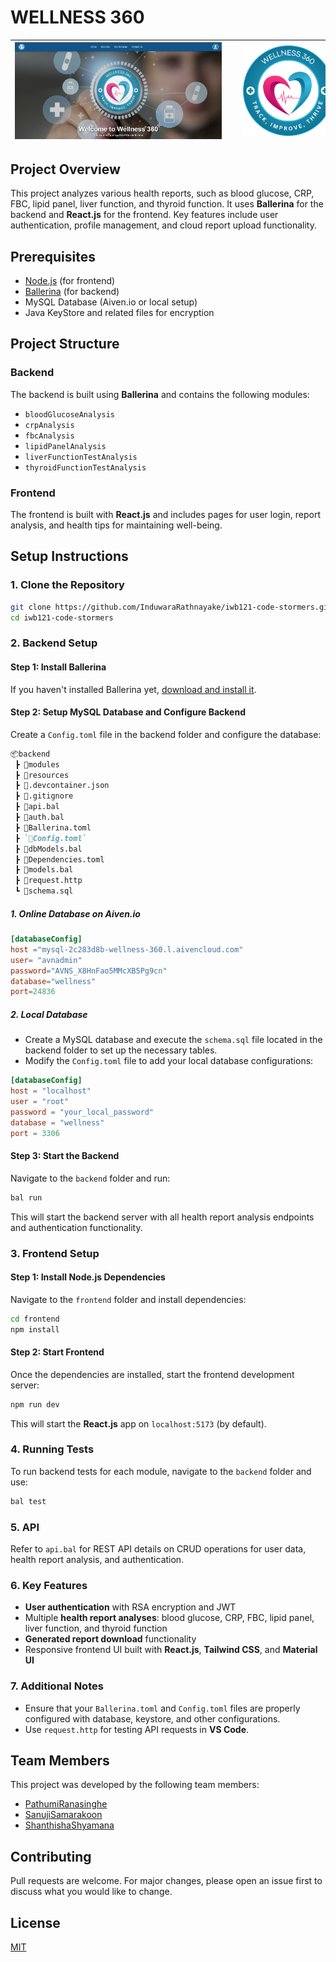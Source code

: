 # WELLNESS 360

| <img src="./ReadMEAssets/Welcome.png" alt="Wellness 360 Welcome" width="500" style="margin-right: 20px;"> | <img src="./ReadMEAssets/logo.png" alt="Wellness 360 Logo" width="200" style="margin-left: 20px;"> |
|:------------------------------------------:|:------------------------------------------:|


## Project Overview

This project analyzes various health reports, such as blood glucose, CRP, FBC, lipid panel, liver function, and thyroid function. It uses **Ballerina** for the backend and **React.js** for the frontend. Key features include user authentication, profile management, and cloud report upload functionality.

## Prerequisites

- [Node.js](https://nodejs.org/) (for frontend)
- [Ballerina](https://ballerina.io/) (for backend)
- MySQL Database (Aiven.io or local setup)
- Java KeyStore and related files for encryption

## Project Structure

### Backend

The backend is built using **Ballerina** and contains the following modules:

- `bloodGlucoseAnalysis`
- `crpAnalysis`
- `fbcAnalysis`
- `lipidPanelAnalysis`
- `liverFunctionTestAnalysis`
- `thyroidFunctionTestAnalysis`

### Frontend

The frontend is built with **React.js** and includes pages for user login, report analysis, and health tips for maintaining well-being.

## Setup Instructions

### 1. Clone the Repository

```bash
git clone https://github.com/InduwaraRathnayake/iwb121-code-stormers.git
cd iwb121-code-stormers
```

### 2. Backend Setup

#### Step 1: Install Ballerina

If you haven't installed Ballerina yet, [download and install it](https://ballerina.io/downloads/).

#### Step 2: Setup MySQL Database and Configure Backend

Create a `Config.toml` file in the backend folder and configure the database:

```markdown
📦backend
 ┣ 📂modules
 ┣ 📂resources
 ┣ 📜.devcontainer.json
 ┣ 📜.gitignore
 ┣ 📜api.bal
 ┣ 📜auth.bal
 ┣ 📜Ballerina.toml
 ┣ `📜Config.toml`
 ┣ 📜dbModels.bal
 ┣ 📜Dependencies.toml
 ┣ 📜models.bal
 ┣ 📜request.http
 ┗ 📜schema.sql
```

##### 1. Online Database on Aiven.io

```toml
[databaseConfig]
host ="mysql-2c283d8b-wellness-360.l.aivencloud.com"
user= "avnadmin"
password="AVNS_X8HnFao5MMcXB5Pg9cn"
database="wellness"
port=24836
```

##### 2. Local Database

- Create a MySQL database and execute the `schema.sql` file located in the backend folder to set up the necessary tables.
- Modify the `Config.toml` file to add your local database configurations:

```toml
[databaseConfig]
host = "localhost"
user = "root"
password = "your_local_password"
database = "wellness"
port = 3306
```

#### Step 3: Start the Backend

Navigate to the `backend` folder and run:

```bash
bal run
```

This will start the backend server with all health report analysis endpoints and authentication functionality.

### 3. Frontend Setup

#### Step 1: Install Node.js Dependencies

Navigate to the `frontend` folder and install dependencies:

```bash
cd frontend
npm install
```

#### Step 2: Start Frontend

Once the dependencies are installed, start the frontend development server:

```bash
npm run dev
```

This will start the **React.js** app on `localhost:5173` (by default).

### 4. Running Tests

To run backend tests for each module, navigate to the `backend` folder and use:

```bash
bal test
```

### 5. API

Refer to `api.bal` for REST API details on CRUD operations for user data, health report analysis, and authentication.

### 6. Key Features

- **User authentication** with RSA encryption and JWT
- Multiple **health report analyses**: blood glucose, CRP, FBC, lipid panel, liver function, and thyroid function
- **Generated report download** functionality
- Responsive frontend UI built with **React.js**, **Tailwind CSS**, and **Material UI**

### 7. Additional Notes

- Ensure that your `Ballerina.toml` and `Config.toml` files are properly configured with database, keystore, and other configurations.
- Use `request.http` for testing API requests in **VS Code**.
  
## Team Members

This project was developed by the following team members:

- [PathumiRanasinghe](https://github.com/PathumiRanasinghe)
- [SanujiSamarakoon](https://github.com/sanujis)
- [ShanthishaShyamana](https://github.com/ShanthishaShyamana)

## Contributing

Pull requests are welcome. For major changes, please open an issue first to discuss what you would like to change.

## License

[MIT](LICENSE)
